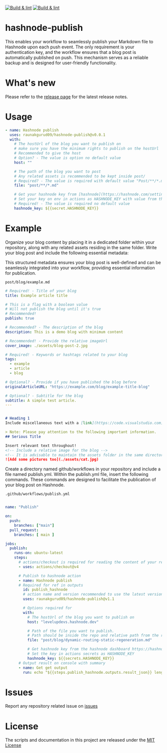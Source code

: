 [![Build & lint](https://github.com/raunakgurud09/hashnode-publish/actions/workflows/test.yml/badge.svg)](https://github.com/raunakgurud09/hashnode-publish/actions/workflows/test.yml)
[![Build & lint](https://github.com/raunakgurud09/hashnode-publish/actions/workflows/build.yml/badge.svg)](https://github.com/raunakgurud09/hashnode-publish/actions/workflows/build.yml)

# hashnode-publish

This enables your workflow to seamlessly publish your Markdown file to Hashnode upon each push event. The only requirement is your authentication key, and the workflow ensures that a blog post is automatically published on push. This mechanism serves as a reliable backup and is designed for user-friendly functionality.

# What's new

Please refer to the [release page](https://github.com/raunakgurud09/hashnode-publish/releases/latest) for the latest release notes.

# Usage

<!-- start usage -->
```yaml
- name: Hashnode publish
  uses: raunakgurud09/hashnode-publish@v0.0.1
  with:
    # The hostUrl of the blog you want to publish on
    # make sure you have the minimum rights to publish on the hostUrl
    # Recommended to give the host 
    # Option? - The value is option no default value
    host: ""

    # The path of the blog you want to post  
    # Any related assets is recommended to be kept inside post/
    # Required? - The value is required with default value "Post/**/*.md"
    file: "post/**/*.md"

    # Get your hashnode key from [hashnode](https://hashnode.com/settings/developer)
    # Set your key on env in actions as HASHNODE_KEY with value from the hashnode
    # Required! - The value is required no default value
    hashnode_key: ${{secret.HASHNODE_KEY}}
```
<!-- end usage -->

# Example

Organize your blog content by placing it in a dedicated folder within your repository, along with any related assets residing in the same folder. Write your blog post and include the following essential metadata:

This structured metadata ensures your blog post is well-defined and can be seamlessly integrated into your workflow, providing essential information for publication.

`post/blog/example.md`

```yaml
# Required! - Title of your blog
title: Example article title

# This is a flag with a boolean value
# Will not publish the blog until it's true
# Recommended! 
publish: true

# Recommended? - The description of the blog
description: This is a demo blog with minimum content 

# Recommended! - Provide the relative imageUrl
cover_image: ./assets/blog-post-2.jpg

# Required! - Keywords or hashtags related to your blog
tags:
  - example
  - article
  - blog

# Optional? - Provide if you have published the blog before
originalArticleURL: "https://example.com/blog/example-title-blog"

# Optional? - Subtitle for the blog
subtitle: A simple test article.
---
```
```md

# Heading 1
Include miscellaneous text with a [link](https://code.visualstudio.com).

> Note: Please pay attention to the following important information.
## Serious Title

Insert relevant text throughout!
<!-- Include a relative image for the blog -->
<!-- It is advisable to maintain the assets folder in the same directory -->
![Add some pictures too](./assets/cat.jpg)
```

Create a directory named github/workflows in your repository and include a file named publish.yml. Within the publish.yml file, insert the following commands. These commands are designed to facilitate the publication of your blog post on Hashnode.

`.github/workflows/publish.yml`

```yaml

name: "Publish"

on:
  push:
    branches: ["main"]
  pull_request:
    branches: [ main ]

jobs:
  publish:
    runs-on: ubuntu-latest
    steps:
      # actions/checkout is required for reading the content of your repository
      - uses: actions/checkout@v4

      # Publish to hashnode action
      - name: Hashnode publish
      # Required for ref in outputs
        id: publish_hashnode
        # action name and version recommended to use the latest version  https://github.com/marketplace/actions/hashnode-publish
        uses: raunakgurud09/hashnode-publish@v1.1

        # Options required for 
        with:
          # The hostUrl of the blog you want to publish on
          host: "levelupdevs.hashnode.dev"

          # Path of the file you want to publish.
          # Path should be inside the repo and relative path from the root of repo
          file: "post/blog/dynamic-routing-static-regeneration.md"

          # Get hashnode key from the hashnode dashboard https://hashnode.com/settings/developer
          # Set the key in actions secrets as HASHNODE_KEY
          hashnode_key: ${{secrets.HASHNODE_KEY}}
      # Output result on console with summary
      - name: Get get output
        run: echo "${{steps.publish_hashnode.outputs.result_json}} length ${{steps.publish_hashnode.outputs.result_summary}}"
```

# Issues

Report any repository related issue on [issues](https://github.com/raunakgurud09/hashnode-publish/issues)

# License

The scripts and documentation in this project are released under the [MIT License](LICENSE)
